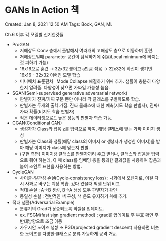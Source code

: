 # GANs In Action 책

Created: Jan 8, 2021 12:50 AM
Tags: Book, GAN, ML

Ch.6 이후 각 모델별 신기한것들

- ProGAN
    - 저해상도 Conv 층에서 출발해서 여러개의 고해상도 층으로 이동하며 훈련.
    - 저해상도일때 parameter 공간이 탐색하기에 쉬움(Local minimum에 빠지는것 피하기 가능)
    - 16x16으로 훈련 → 32x32 붙이고 a만큼 섞음 → 32x32에 확신이 생기면 16x16 - 32x32 이어진 모델 학습
    - 미니배치 표준편차 : Mode Collapse 해결하기 위해 추가. 샘플이 충분히 다양한지 알려줌. 다양성이 낮으면 가짜일 가능성 높음.
- SGAN(Semi-supervised generative adversarial network)
    - 판별자가 진짜/가짜 구분 뿐만 아니라 각 클래스를 구별하도록 학습.
    - 판별자는 두개의 출력 가짐. 진짜 클래스에 대한 예측(지도 학습 판별자), 진짜/가짜 확률(비지도 학습 판별자)
    - 적은 데이터셋으로도 높은 성능의 판별자 학습 가능.
- CGAN(Conditional GAN)
    - 생성자가 Class와 잡음 z를 입력으로 하여, 해당 클래스에 맞는 가짜 이미지 생성
    - 판별자는 Class와 샘플(해당 class의 이미지 or 생성자가 생성한 이미지)을 받아 해당 이미지가 class에 맞는지 판별.
    - (구현 측면) 이미지랑 클래스를 판별자끼리 주고 받거나, 클래스와 잡음을 입력으로 줘야 하는데, 이 때 class를 임베딩 층을 통과한 결과값을 사용하여 잡음과 붙여 조인트 표현을 사용하는 방법.
- CycleGAN
    - 사이클-일관성 손실(Cycle-consistency loss) : 사과에서 오렌지로, 이걸 다시 사과로 바꾸는 과정 학습. 갔다 왔을때 픽셀 단위 비교
    - 적대 손실 : A→B 생성, B→A 생성 모두 판별자가 확인
    - 동일성 손실 : 전반적인 색 구성, 색 온도 유지하기 위해 추가.
- 적대 샘플(Adversarial Example)
    - 분류기의 Grad가 상승되도록 픽셀을 업데이트.
    - ex. FSGM(fast sign gradient method) ; grad를 업데이트 후 부호 확인 후 반대방향으로 조금 이동
    - 가우시안 노이즈 생성 → PGD(projected gradient descent) 사용하면 비슷한 노이즈를 다양한 클래스로 분류 가능하게 공격 가능.